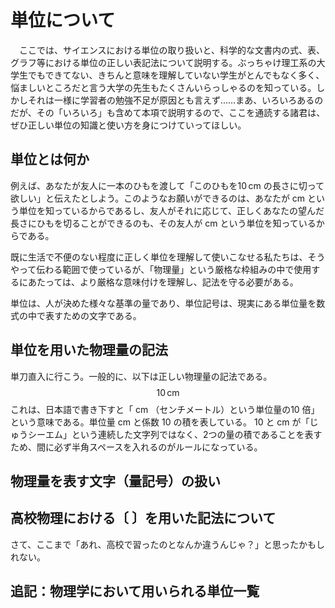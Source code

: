 # 単位について

　ここでは、サイエンスにおける単位の取り扱いと、科学的な文書内の式、表、グラフ等における単位の正しい表記法について説明する。ぶっちゃけ理工系の大学生でもできてない、きちんと意味を理解していない学生がとんでもなく多く、悩ましいところだと言う大学の先生もたくさんいらっしゃるのを知っている。しかしそれは一様に学習者の勉強不足が原因とも言えず……まあ、いろいろあるのだが、その「いろいろ」も含めて本項で説明するので、ここを通読する諸君は、ぜひ正しい単位の知識と使い方を身につけていってほしい。



## 単位とは何か

例えば、あなたが友人に一本のひもを渡して「このひもを$10\,\mathrm{cm}$ の長さに切って欲しい」と伝えたとしよう。このようなお願いができるのは、あなたが $\mathrm{cm}$ という単位を知っているからであるし、友人がそれに応じて、正しくあなたの望んだ長さにひもを切ることができるのも、その友人が $\mathrm{cm}$ という単位を知っているからである。

既に生活で不便のない程度に正しく単位を理解して使いこなせる私たちは、そうやって伝わる範囲で使っているが、「物理量」という厳格な枠組みの中で使用するにあたっては、より厳格な意味付けを理解し、記法を守る必要がある。

単位は、人が決めた様々な基準の量であり、単位記号は、現実にある単位量を数式の中で表すための文字である。



## 単位を用いた物理量の記法

単刀直入に行こう。一般的に、以下は正しい物理量の記法である。
$$
10\,\mathrm{cm}
$$
これは、日本語で書き下すと「 $\mathrm{cm}$ （センチメートル）という単位量の$10$ 倍」という意味である。単位量  $\mathrm{cm}$ と係数 $10$ の積を表している。  $10$ と  $\mathrm{cm}$ が「じゅうシーエム」という連続した文字列ではなく、2つの量の積であることを表すため、間に必ず半角スペースを入れるのがルールになっている。





## 物理量を表す文字（量記号）の扱い



## 高校物理における〔    〕を用いた記法について

さて、ここまで「あれ、高校で習ったのとなんか違うんじゃ？」と思ったかもしれない。



## 追記：物理学において用いられる単位一覧

